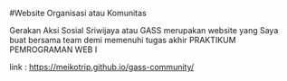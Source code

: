 #Website Organisasi atau Komunitas

Gerakan Aksi Sosial Sriwijaya atau GASS merupakan website yang Saya buat bersama team demi memenuhi tugas akhir PRAKTIKUM PEMROGRAMAN WEB I

link : https://meikotrip.github.io/gass-community/
